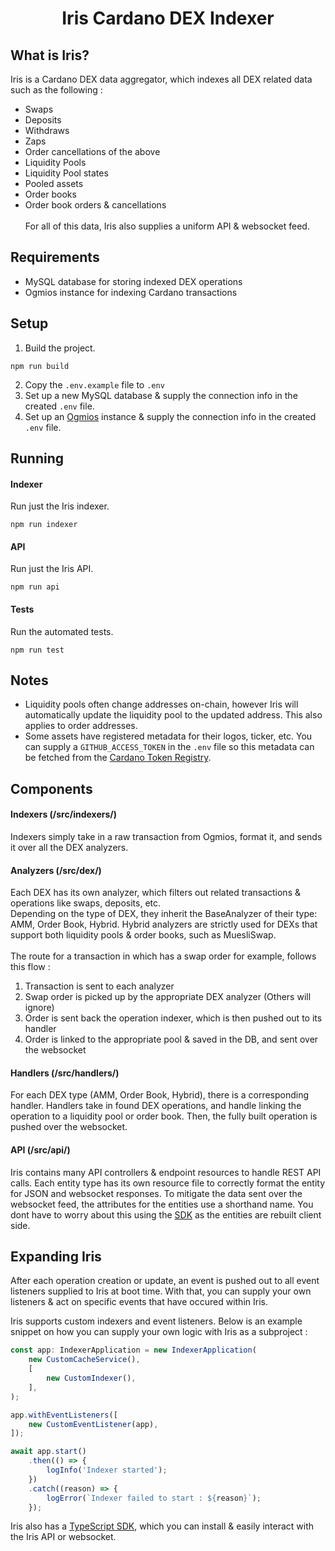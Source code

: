 <div align="center">
    <h1 align="center">Iris Cardano DEX Indexer</h1>
</div>

## What is Iris?
Iris is a Cardano DEX data aggregator, which indexes all DEX related data such as the following :
- Swaps
- Deposits
- Withdraws
- Zaps
- Order cancellations of the above
- Liquidity Pools
- Liquidity Pool states
- Pooled assets
- Order books
- Order book orders & cancellations
  <br>
  <br>
  For all of this data, Iris also supplies a uniform API & websocket feed.

## Requirements
- MySQL database for storing indexed DEX operations
- Ogmios instance for indexing Cardano transactions

## Setup
1. Build the project.
```
npm run build
```
2. Copy the `.env.example` file to `.env`
3. Set up a new MySQL database & supply the connection info in the created `.env` file.
4. Set up an [Ogmios](https://ogmios.dev/) instance & supply the connection info in the created `.env` file.

## Running
#### Indexer
Run just the Iris indexer.
```
npm run indexer
```

#### API
Run just the Iris API.
```
npm run api
```

#### Tests
Run the automated tests.
```
npm run test
```

## Notes
- Liquidity pools often change addresses on-chain, however Iris will automatically update the liquidity pool to the updated address. This also applies to order addresses.
- Some assets have registered metadata for their logos, ticker, etc. You can supply a `GITHUB_ACCESS_TOKEN` in the `.env` file so this metadata can be fetched from the [Cardano Token Registry](https://github.com/cardano-foundation/cardano-token-registry).


## Components
#### Indexers (/src/indexers/)
Indexers simply take in a raw transaction from Ogmios, format it, and sends it over all the DEX analyzers.
<br>

#### Analyzers (/src/dex/)
Each DEX has its own analyzer, which filters out related transactions & operations like swaps, deposits, etc.
<br>
Depending on the type of DEX, they inherit the BaseAnalyzer of their type: AMM, Order Book, Hybrid.
Hybrid analyzers are strictly used for DEXs that support both liquidity pools & order books, such as MuesliSwap.
<br>
<br>
The route for a transaction in which has a swap order for example, follows this flow :
1. Transaction is sent to each analyzer
2. Swap order is picked up by the appropriate DEX analyzer (Others will ignore)
3. Order is sent back the operation indexer, which is then pushed out to its handler
4. Order is linked to the appropriate pool & saved in the DB, and sent over the websocket
   <br>

#### Handlers (/src/handlers/)
For each DEX type (AMM, Order Book, Hybrid), there is a corresponding handler. Handlers take in found DEX operations,
and handle linking the operation to a liquidity pool or order book. Then, the fully built operation is pushed over the websocket.

#### API (/src/api/)
Iris contains many API controllers & endpoint resources to handle REST API calls. Each entity type has its own resource file to correctly
format the entity for JSON and websocket responses. To mitigate the data sent over the websocket feed, the attributes for the entities use a shorthand name. You dont have to worry about this using the [SDK](https://github.com/IndigoProtocol/iris-sdk) as the entities are rebuilt client side.

## Expanding Iris
After each operation creation or update, an event is pushed out to all event listeners supplied to Iris at boot time.
With that, you can supply your own listeners & act on specific events that have occured within Iris.

Iris supports custom indexers and event listeners. Below is an example snippet on how you can supply your own logic with Iris as a subproject :
```js
const app: IndexerApplication = new IndexerApplication(
    new CustomCacheService(),
    [
        new CustomIndexer(),
    ],
);

app.withEventListeners([
    new CustomEventListener(app),
]);

await app.start()
    .then(() => {
        logInfo('Indexer started');
    })
    .catch((reason) => {
        logError(`Indexer failed to start : ${reason}`);
    });
```

Iris also has a [TypeScript SDK](https://github.com/IndigoProtocol/iris-sdk), which you can install & easily interact with the Iris API or websocket.